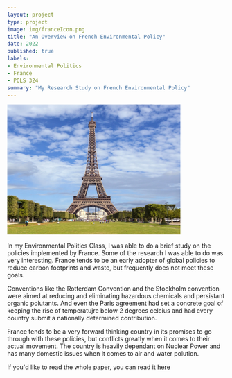```yaml
---
layout: project
type: project
image: img/franceIcon.png
title: "An Overview on French Environmental Policy"
date: 2022
published: true
labels:
- Environmental Politics
- France
- POLS 324
summary: "My Research Study on French Environmental Policy"
---
```


<img class="img-fluid" src="../img/France.png" width="400" height="300" alt="">

In my Environmental Politics Class, I was able to do a brief study on the policies implemented by France. Some of the research I was able to do was very interesting. France tends to be an early adopter of global policies to reduce carbon footprints and waste, but frequently does not meet these goals.

Conventions like the Rotterdam Convention and the Stockholm convention were aimed at reducing and eliminating hazardous chemicals and persistant organic polutants. And even the Paris agreement had set a concrete goal of keeping the rise of temperatujre below 2 degrees celcius and had every country submit a nationally determined contribution.

France tends to be a very forward thinking country in its promises to go through with these policies, but conflicts greatly when it comes to their actual movement. The country is heavily dependant on Nuclear Power and has many domestic issues when it comes to air and water polution.

If you'd like to read the whole paper, you can read it [here](https://docs.google.com/document/d/1Fg1m4ACVbk-6YKbg3Dgc6iGI5GdGe93hQinsCFdwsSk/edit?usp=sharing)
